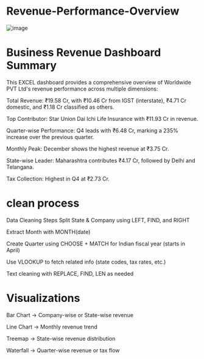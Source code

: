 # Revenue-Performance-Overview
![image](https://github.com/user-attachments/assets/af5ad4d1-b0a6-4b96-8f84-6fc02b6ed944)
# Business Revenue Dashboard Summary
This EXCEL dashboard provides a comprehensive overview of Worldwide PVT Ltd's revenue performance across multiple dimensions:

Total Revenue: ₹19.58 Cr, with ₹10.46 Cr from IGST (interstate), ₹4.71 Cr domestic, and ₹1.18 Cr classified as others.

Top Contributor: Star Union Dai Ichi Life Insurance with ₹11.93 Cr in revenue.

Quarter-wise Performance: Q4 leads with ₹6.48 Cr, marking a 235% increase over the previous quarter.

Monthly Peak: December shows the highest revenue at ₹3.75 Cr.

State-wise Leader: Maharashtra contributes ₹4.17 Cr, followed by Delhi and Telangana.

Tax Collection: Highest in Q4 at ₹2.73 Cr.

# clean process
Data Cleaning Steps
Split State & Company using LEFT, FIND, and RIGHT

Extract Month with MONTH(date)

Create Quarter using CHOOSE + MATCH for Indian fiscal year (starts in April)

Use VLOOKUP to fetch related info (state codes, tax rates, etc.)

Text cleaning with REPLACE, FIND, LEN as needed

# Visualizations
Bar Chart → Company-wise or State-wise revenue

Line Chart → Monthly revenue trend

Treemap → State-wise revenue distribution

Waterfall → Quarter-wise revenue or tax flow
